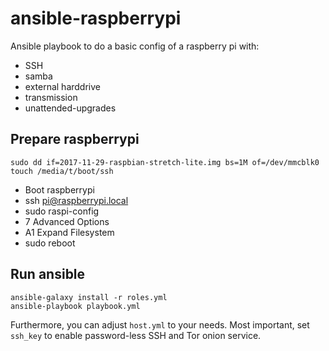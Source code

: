 ansible-raspberrypi
===================

Ansible playbook to do a basic config of a raspberry pi with:

 * SSH
 * samba
 * external harddrive
 * transmission
 * unattended-upgrades

Prepare raspberrypi
-------------------

```
sudo dd if=2017-11-29-raspbian-stretch-lite.img bs=1M of=/dev/mmcblk0 
touch /media/t/boot/ssh
```

* Boot raspberrypi
* ssh pi@raspberrypi.local
* sudo raspi-config
 * 7 Advanced Options
  * A1 Expand Filesystem
* sudo reboot

Run ansible
-----------

```
ansible-galaxy install -r roles.yml
ansible-playbook playbook.yml
```

Furthermore, you can adjust `host.yml` to your needs.
Most important, set `ssh_key` to enable password-less SSH and Tor onion service.
